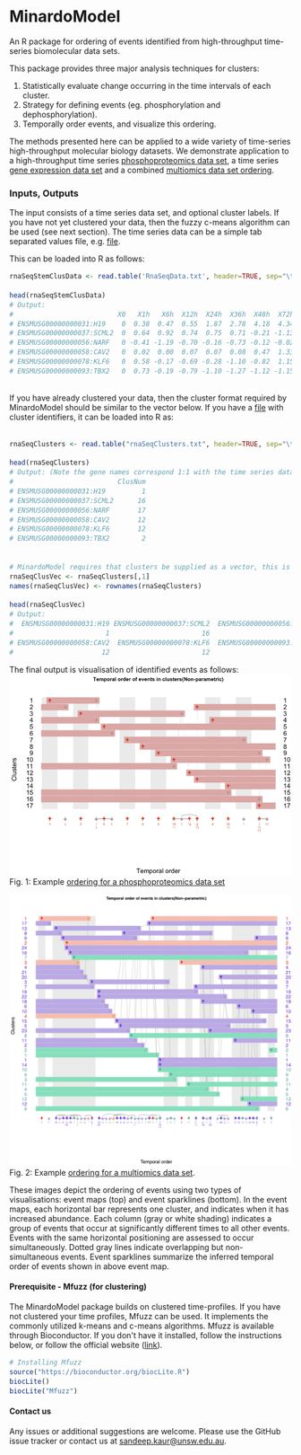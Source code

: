 # MinardoModel

An R package for ordering of events identified from high-throughput time-series biomolecular data sets.

This package provides three major analysis techniques for clusters:
1. Statistically evaluate change occurring in the time intervals of each cluster.
2. Strategy for defining events (eg. phosphorylation and dephosphorylation).  
3. Temporally order events, and visualize this ordering.

The methods presented here can be applied to a wide variety of time-series high-throughput molecular biology datasets. We demonstrate application to a high-throughput time series [phosphoproteomics data set](./phospho.md), a time series [gene expression data set](./ge.md) and a combined [multiomics data set ordering](./multiomics.md).

### Inputs, Outputs

The input consists of a time series data set, and optional cluster labels. If you have not yet clustered your data, then the fuzzy c-means algorithm can be used (see next section). The time series data can be a simple tab separated values file, e.g. [file](./RnaSeqData.txt).

This can be loaded into R as follows:
```R
rnaSeqStemClusData <- read.table('RnaSeqData.txt', header=TRUE, sep="\t", row.names=1)

head(rnaSeqStemClusData)
# Output:
#                          X0   X1h   X6h  X12h  X24h  X36h  X48h  X72h
# ENSMUSG00000000031:H19    0  0.38  0.47  0.55  1.87  2.78  4.18  4.34
# ENSMUSG00000000037:SCML2  0  0.64  0.92  0.74  0.75  0.71 -0.21 -1.13
# ENSMUSG00000000056:NARF   0 -0.41 -1.19 -0.70 -0.16 -0.73 -0.12 -0.02
# ENSMUSG00000000058:CAV2   0  0.02  0.00  0.07  0.07  0.08  0.47  1.33
# ENSMUSG00000000078:KLF6   0  0.58 -0.17 -0.69 -0.28 -1.10 -0.82  1.15
# ENSMUSG00000000093:TBX2   0  0.73 -0.19 -0.79 -1.10 -1.27 -1.12 -1.15



```

If you have already clustered your data, then the cluster format required by MinardoModel should be similar to the vector below. If you have a [file](./rnaSeqClusters.txt) with cluster identifiers, it can be loaded into R as:
```R

rnaSeqClusters <- read.table("rnaSeqClusters.txt", header=TRUE, sep="\t", row.names=1)

head(rnaSeqClusters)
# Output: (Note the gene names correspond 1:1 with the time series data file)
#                          ClusNum
# ENSMUSG00000000031:H19         1
# ENSMUSG00000000037:SCML2      16
# ENSMUSG00000000056:NARF       17
# ENSMUSG00000000058:CAV2       12
# ENSMUSG00000000078:KLF6       12
# ENSMUSG00000000093:TBX2        2


# MinardoModel requires that clusters be supplied as a vector, this is one way to convert:
rnaSeqClusVec <- rnaSeqClusters[,1]
names(rnaSeqClusVec) <- rownames(rnaSeqClusters)

head(rnaSeqClusVec)
# Output:
#  ENSMUSG00000000031:H19 ENSMUSG00000000037:SCML2  ENSMUSG00000000056:NARF
#                       1                       16                       17
# ENSMUSG00000000058:CAV2  ENSMUSG00000000078:KLF6  ENSMUSG00000000093:TBX2
#                      12                       12                        2

```


The final output is visualisation of identified events as follows:
![Event map and event sparkline](images/Humphrey/humphrey_ordered_rearranged.png)
Fig. 1: Example [ordering for a phosphoproteomics data set](./phospho.md)

![Mfuzz clustering](images/Multiomics/combined_order.png)
Fig. 2: Example [ordering for a multiomics data set](./multiomics.md).

These images depict the ordering of events using two types of visualisations: event maps (top) and event sparklines (bottom). In the event maps, each horizontal bar represents one cluster, and indicates when it has increased abundance. Each column (gray or white shading) indicates a group of events that occur at significantly different times to all other events. Events with the same horizontal positioning are assessed to occur simultaneously. Dotted gray lines indicate overlapping but non-simultaneous events. Event sparklines summarize the inferred temporal order of events shown in above event map.


#### Prerequisite - Mfuzz (for clustering)

The MinardoModel package builds on clustered time-profiles. If you have not clustered your time profiles, Mfuzz can be used. It implements the commonly utilized k-means and c-means algorithms. Mfuzz is available through Bioconductor. If you don't have it installed, follow the instructions below, or follow the official website ([link](https://doi.org/doi:10.18129/B9.bioc.Mfuzz)).

```R
# Installing Mfuzz
source("https://bioconductor.org/biocLite.R")
biocLite()
biocLite("Mfuzz")
```


#### Contact us

Any issues or additional suggestions are welcome. Please use the GitHub issue tracker or contact us at sandeep.kaur@unsw.edu.au.
